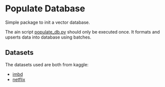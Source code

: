 # Populate Database
Simple package to init a vector database.

The ain script [populate_db.py](/populate_db/src/populate_db.py) should only be executed once. It formats and upserts data into database using batches.


## Datasets
The datasets used are both from kaggle:
- [imbd](https://www.kaggle.com/datasets/payamamanat/imbd-dataset)
- [netflix](https://www.kaggle.com/datasets/shivamb/netflix-shows)